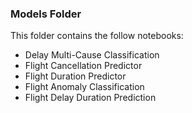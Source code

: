 ### Models Folder

This folder contains the follow notebooks:
- Delay Multi-Cause Classification
- Flight Cancellation Predictor
- Flight Duration Predictor
- Flight Anomaly Classification
- Flight Delay Duration Prediction
